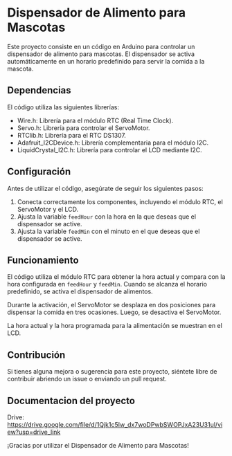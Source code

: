 # Dispensador de Alimento para Mascotas

Este proyecto consiste en un código en Arduino para controlar un dispensador de alimento para mascotas. El dispensador se activa automáticamente en un horario predefinido para servir la comida a la mascota.

## Dependencias

El código utiliza las siguientes librerías:

- Wire.h: Librería para el módulo RTC (Real Time Clock).
- Servo.h: Librería para controlar el ServoMotor.
- RTClib.h: Librería para el RTC DS1307.
- Adafruit_I2CDevice.h: Librería complementaria para el módulo I2C.
- LiquidCrystal_I2C.h: Librería para controlar el LCD mediante I2C.

## Configuración

Antes de utilizar el código, asegúrate de seguir los siguientes pasos:

1. Conecta correctamente los componentes, incluyendo el módulo RTC, el ServoMotor y el LCD.
2. Ajusta la variable `feedHour` con la hora en la que deseas que el dispensador se active.
3. Ajusta la variable `feedMin` con el minuto en el que deseas que el dispensador se active.

## Funcionamiento

El código utiliza el módulo RTC para obtener la hora actual y compara con la hora configurada en `feedHour` y `feedMin`. Cuando se alcanza el horario predefinido, se activa el dispensador de alimentos.

Durante la activación, el ServoMotor se desplaza en dos posiciones para dispensar la comida en tres ocasiones. Luego, se desactiva el ServoMotor.

La hora actual y la hora programada para la alimentación se muestran en el LCD.

## Contribución

Si tienes alguna mejora o sugerencia para este proyecto, siéntete libre de contribuir abriendo un issue o enviando un pull request.

## Documentacion del proyecto

Drive: https://drive.google.com/file/d/1Qjk1c5Iw_dx7woDPwbSWOPJxA23U31ul/view?usp=drive_link


¡Gracias por utilizar el Dispensador de Alimento para Mascotas!
